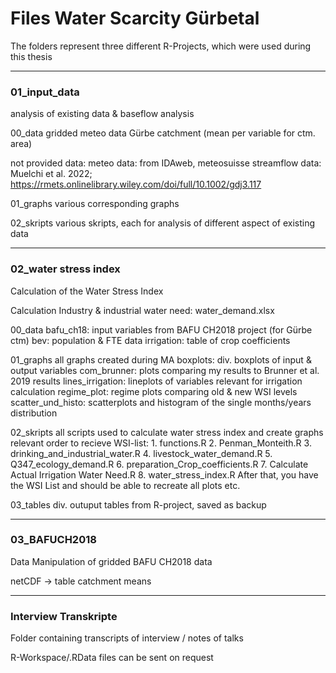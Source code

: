# Files Water Scarcity Gürbetal


The folders represent three different R-Projects, which were used
during this thesis

-----------------------------------------------------------------------
### 01_input_data
analysis of existing data & baseflow analysis

00_data
gridded meteo data Gürbe catchment (mean per variable for ctm. area)

not provided data: 
	meteo data: from IDAweb, meteosuisse
	streamflow data: Muelchi et al. 2022; 
		https://rmets.onlinelibrary.wiley.com/doi/full/10.1002/gdj3.117

01_graphs
various corresponding graphs

02_skripts
various skripts, each for analysis of different aspect of 
	existing data


------------------------------------------------------------------------
### 02_water stress index
Calculation of the Water Stress Index

Calculation Industry & industrial water need:
water_demand.xlsx

00_data
bafu_ch18: input variables from BAFU CH2018 project (for Gürbe ctm)
bev: population & FTE data
irrigation: table of crop coefficients

01_graphs
all graphs created during MA
	boxplots: div. boxplots of input & output variables
	com_brunner: plots comparing my results to Brunner et al. 
		2019 results
	lines_irrigation: lineplots of variables relevant for 
		irrigation calculation
	regime_plot: regime plots comparing old & new WSI levels
	scatter_und_histo: scatterplots and histogram of the single 
		months/years distribution

02_skripts
all scripts used to calculate water stress index and create graphs
relevant order to recieve WSI-list: 
	1. functions.R
	2. Penman_Monteith.R
	3. drinking_and_industrial_water.R
	4. livestock_water_demand.R
	5. Q347_ecology_demand.R
	6. preparation_Crop_coefficients.R
	7. Calculate Actual Irrigation Water Need.R
	8. water_stress_index.R
After that, you have the WSI List and should be able to recreate all plots etc. 

03_tables
div. outuput tables from R-project, saved as backup


------------------------------------------------------------------------
### 03_BAFUCH2018 
Data Manipulation of gridded BAFU CH2018 data

netCDF -> table catchment means


------------------------------------------------------------------------------
### Interview Transkripte
Folder containing transcripts of interview / notes of talks
	
R-Workspace/.RData files can be sent on request
